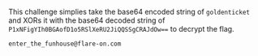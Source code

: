 This challenge simplies take the base64 encoded string of `goldenticket` and XORs it with the base64 decoded string of `P1xNFigYIh0BGAofD1o5RSlXeRU2JiQQSSgCRAJdOw==` to decrypt the flag.

`enter_the_funhouse@flare-on.com`